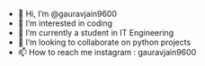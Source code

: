 - 👋 Hi, I’m @gauravjain9600
- 👀 I’m interested in coding
- 🌱 I’m currently a student in IT Engineering
- 💞️ I’m looking to collaborate on python projects
- 📫 How to reach me instagram : gauravjain9600

<!---
gauravjain9600/gauravjain9600 is a ✨ special ✨ repository because its `README.md` (this file) appears on your GitHub profile.
You can click the Preview link to take a look at your changes.
--->
